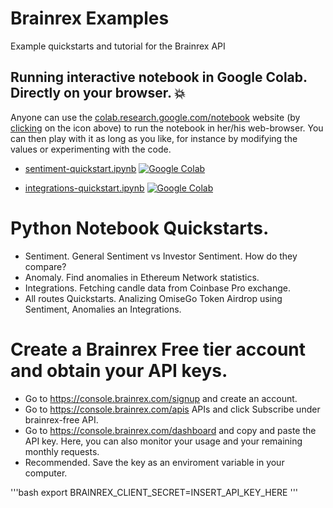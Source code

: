 # Brainrex Examples
Example quickstarts and tutorial for the Brainrex API

## Running interactive notebook in Google Colab. Directly on your browser. :boom:

Anyone can use the [colab.research.google.com/notebook](https://colab.research.google.com/notebook) website (by [clicking](XXX) on the icon above) to run the notebook in her/his web-browser.
You can then play with it as long as you like, for instance by modifying the values or experimenting with the code.

- [sentiment-quickstart.ipynb](https://colab.research.google.com/github/BrainrexAPI/examples/blob/master/sentiment-quickstart.ipynb)  [![Google Colab](https://badgen.net/badge/Launch/on%20Google%20Colab/blue?icon=terminal)](https://colab.research.google.com/github/BrainrexAPI/examples/blob/master/sentiment-quickstart.ipynb)

- [integrations-quickstart.ipynb](https://colab.research.google.com/github/BrainrexAPI/examples/blob/master/integrations-quickstart.ipynb)  [![Google Colab](https://badgen.net/badge/Launch/on%20Google%20Colab/blue?icon=terminal)](https://colab.research.google.com/github/BrainrexAPI/examples/blob/master/integrations-quickstart.ipynb)

# Python Notebook Quickstarts.
- Sentiment. General Sentiment vs Investor Sentiment. How do they compare?
- Anomaly. Find anomalies in Ethereum Network statistics.
- Integrations. Fetching candle data from Coinbase Pro exchange.
- All routes Quickstarts. Analizing OmiseGo Token Airdrop using Sentiment, Anomalies an Integrations.

# Create a Brainrex Free tier account and obtain your API keys.
- Go to https://console.brainrex.com/signup and create an account.
- Go to https://console.brainrex.com/apis APIs and click Subscribe under brainrex-free API. 
- Go to https://console.brainrex.com/dashboard and copy and paste the API key. Here, you can also monitor your usage and your remaining monthly requests.
- Recommended. Save the key as an enviroment variable in your computer.

'''bash
export BRAINREX_CLIENT_SECRET=INSERT_API_KEY_HERE
'''
